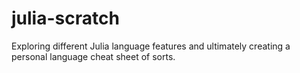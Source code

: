 # julia-scratch
Exploring different Julia language features and ultimately creating a personal language cheat sheet of sorts.
